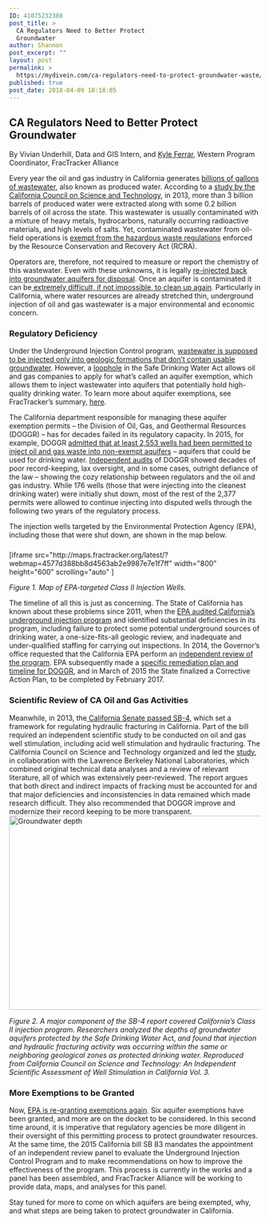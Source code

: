 ```yaml
---
ID: 41075232388
post_title: >
  CA Regulators Need to Better Protect
  Groundwater
author: Shannon
post_excerpt: ""
layout: post
permalink: >
  https://mydivein.com/ca-regulators-need-to-protect-groundwater-waste/
published: true
post_date: 2018-04-09 10:18:05
---
```

<h2>CA Regulators Need to Better Protect Groundwater</h2>
By Vivian Underhill, Data and GIS Intern, and <a href="https://www.fractracker.org/author/kyleferrar/">Kyle Ferrar</a>, Western Program Coordinator, FracTracker Alliance

Every year the oil and gas industry in California generates <a href="https://www.cleanwateraction.org/features/oil-and-gas-wastewater-california" target="_blank" rel="noopener">billions of gallons of wastewater</a>, also known as produced water. According to a <a href="http://ccst.us/projects/hydraulic_fracturing_public/SB4.php" target="_blank" rel="noopener">study by the California Council on Science and Technology</a>, in 2013, more than 3 billion barrels of produced water were extracted along with some 0.2 billion barrels of oil across the state. This wastewater is usually contaminated with a mixture of heavy metals, hydrocarbons, naturally occurring radioactive materials, and high levels of salts. Yet, contaminated wastewater from oil-field operations is <a href="https://www.cleanwateraction.org/files/publications/UIC%20-%20Clean%20Water%20report%201.6.15.pdf" target="_blank" rel="noopener">exempt from the hazardous waste regulations</a> enforced by the Resource Conservation and Recovery Act (RCRA).

Operators are, therefore, not required to measure or report the chemistry of this wastewater. Even with these unknowns, it is legally <a href="https://www.cleanwateraction.org/files/publications/UIC%20-%20Clean%20Water%20report%201.6.15.pdf" target="_blank" rel="noopener">re-injected back into groundwater aquifers for disposal</a>. Once an aquifer is contaminated it can be<a href="https://www.epa.gov/sites/production/files/2015-08/documents/mgwc-gwc1.pdf" target="_blank" rel="noopener"> extremely difficult, if not impossible, to clean up again</a>. Particularly in California, where water resources are already stretched thin, underground injection of oil and gas wastewater is a major environmental and economic concern.
<h3>Regulatory Deficiency</h3>
Under the Underground Injection Control program, <a href="https://www.epa.gov/uic/aquifer-exemptions-underground-injection-control-program" target="_blank" rel="noopener">wastewater is supposed to be injected only into geologic formations that don’t contain usable groundwater</a>. However, a <a href="https://www.propublica.org/article/california-epa-poised-expand-pollution-of-potential-drinking-water-reserves" target="_blank" rel="noopener">loophole</a> in the Safe Drinking Water Act allows oil and gas companies to apply for what’s called an aquifer exemption, which allows them to inject wastewater into aquifers that potentially hold high-quality drinking water. To learn more about aquifer exemptions, see FracTracker’s summary, <a href="https://www.fractracker.org/2017/10/aquifer-exemptions/">here</a>.

The California department responsible for managing these aquifer exemption permits – the Division of Oil, Gas, and Geothermal Resources (DOGGR) – has for decades failed in its regulatory capacity. In 2015, for example, DOGGR <a href="https://www.ewg.org/research/toxic-stew/injection-control-program-may-not-protect-groundwater#.WrPj9C7wapo" target="_blank" rel="noopener">admitted that at least 2,553 wells had been permitted to inject oil and gas waste into non-exempt aquifers</a> – aquifers that could be used for drinking water. <a href="https://www.nrdc.org/experts/briana-mordick/whos-blame-oil-waste-californians-drinking-water" target="_blank" rel="noopener">Independent audits</a> of DOGGR showed decades of poor record-keeping, lax oversight, and in some cases, outright defiance of the law – showing the cozy relationship between regulators and the oil and gas industry. While 176 wells (those that were injecting into the cleanest drinking water) were initially shut down, most of the rest of the 2,377 permits were allowed to continue injecting into disputed wells through the following two years of the regulatory process.

The injection wells targeted by the Environmental Protection Agency (EPA), including those that were shut down, are shown in the map below.
<h3></h3>
[iframe src="http://maps.fractracker.org/latest/?webmap=4577d388bb8d4563ab2e9987e7e1f7ff" width="800" height="600" scrolling="auto" ]

<em>Figure 1. Map of EPA-targeted Class II Injection Wells.</em>

The timeline of all this is just as concerning. The State of California has known about these problems since 2011, when the <a href="https://www.epa.gov/sites/production/files/2016-05/documents/epa-letter-doggr-w-final-report-2011-07.pdf" target="_blank" rel="noopener">EPA audited California’s underground injection program</a> and identified substantial deficiencies in its program, including failure to protect some potential underground sources of drinking water, a one-size-fits-all geologic review, and inadequate and under-qualified staffing for carrying out inspections. In 2014, the Governor’s office requested that the California EPA perform an <a href="https://calepa.ca.gov/wp-content/uploads/sites/62/2016/10/Publications-Reports-2015yr-UICFindings.pdf" target="_blank" rel="noopener">independent review of the program</a>. EPA subsequently made a <a href="https://www.epa.gov/sites/production/files/2015-07/documents/ca-class-ii-uic-letter-2014-12-22.pdf" target="_blank" rel="noopener">specific remediation plan and timeline for DOGGR</a>, and in March of 2015 the State finalized a Corrective Action Plan, to be completed by February 2017.
<h3>Scientific Review of CA Oil and Gas Activities</h3>
Meanwhile, in 2013, the<a href="https://leginfo.legislature.ca.gov/faces/billNavClient.xhtml?bill_id=201320140SB4" target="_blank" rel="noopener"> California Senate passed SB-4</a>, which set a framework for regulating hydraulic fracturing in California. Part of the bill required an independent scientific study to be conducted on oil and gas well stimulation, including acid well stimulation and hydraulic fracturing. The California Council on Science and Technology organized and led the <a href="http://ccst.us/projects/hydraulic_fracturing_public/SB4.php" target="_blank" rel="noopener">study</a>, in collaboration with the Lawrence Berkeley National Laboratories, which combined original technical data analyses and a review of relevant literature, all of which was extensively peer-reviewed. The report argues that both direct and indirect impacts of fracking must be accounted for and that major deficiencies and inconsistencies in data remained which made research difficult. They also recommended that DOGGR improve and modernize their record keeping to be more transparent.

<img class="alignnone size-full wp-image-41075232409" src="https://mydivein.com/wp-content/uploads/2018/04/Field_Depth-e1521733199616.png" alt="Groundwater depth" width="518" height="388" />

<em>Figure 2. A major component of the SB-4 report covered California’s Class II injection program. Researchers analyzed the depths of groundwater aquifers protected by the Safe Drinking Water </em>Act,<em> and found that injection and hydraulic fracturing activity was occurring within the same or neighboring geological zones as protected drinking water. Reproduced from California Council on Science and Technology: An Independent Scientific Assessment of Well Stimulation in California Vol. 3.</em>
<h3>More Exemptions to be Granted</h3>
Now, <a href="http://www.conservation.ca.gov/dog/Pages/Aquifer_Exemptions.aspx" target="_blank" rel="noopener">EPA is re-granting exemptions again</a>. Six aquifer exemptions have been granted, and more are on the docket to be considered. In this second time around, it is imperative that regulatory agencies be more diligent in their oversight of this permitting process to protect groundwater resources. At the same time, the 2015 California bill SB 83 mandates the appointment of an independent review panel to evaluate the Underground Injection Control Program and to make recommendations on how to improve the effectiveness of the program. This process is currently in the works and a panel has been assembled, and FracTracker Alliance will be working to provide data, maps, and analyses for this panel.

Stay tuned for more to come on which aquifers are being exempted, why, and what steps are being taken to protect groundwater in California.

&nbsp;
